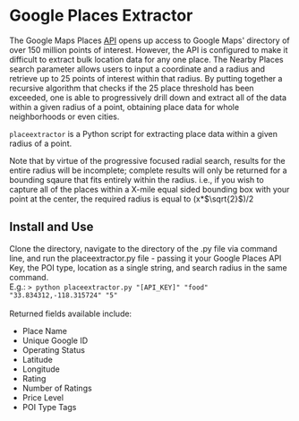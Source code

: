 # Google Places Extractor

The Google Maps Places [API](https://cloud.google.com/maps-platform/places/) opens up access to Google Maps' directory of over 150 million points of interest. However, the API is configured to make it difficult to extract bulk location data for any one place. The Nearby Places search parameter allows users to input a coordinate and a radius and retrieve up to 25 points of interest within that radius. By putting together a recursive algorithm that checks if the 25 place threshold has been exceeded, one is able to progressively drill down and extract all of the data within a given radius of a point, obtaining place data for whole neighborhoods or even cities. 
    
`placeextractor` is a Python script for extracting place data within a given radius of a point. 

Note that by virtue of the progressive focused radial search, results for the entire radius will be incomplete; complete results will only be returned for a bounding sqaure that fits entirely within the radius. i.e., if you wish to capture all of the places within a X-mile equal sided bounding box with your point at the center, the required radius is equal to (x*$\sqrt{2}$)/2 

## Install and Use

Clone the directory, navigate to the directory of the .py file via command line, and run the placeextractor.py file - passing it your Google Places API Key, the POI type, location as a single string, and search radius in the same command.<br>
E.g.: `> python placeextractor.py "[API_KEY]" "food" "33.834312,-118.315724" "5"`
<br>
<br>
Returned fields available include:  
* Place Name
* Unique Google ID
* Operating Status
* Latitude
* Longitude
* Rating
* Number of Ratings
* Price Level
* POI Type Tags
